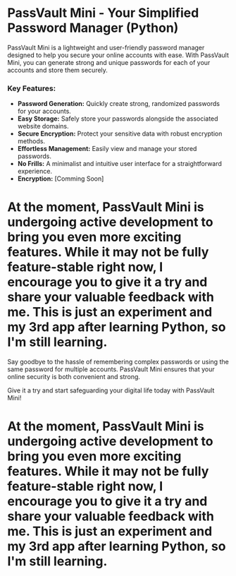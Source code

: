 # PassVault Mini - Your Simplified Password Manager (Python)


PassVault Mini is a lightweight and user-friendly password manager designed to help you secure your online accounts with ease. With PassVault Mini, you can generate strong and unique passwords for each of your accounts and store them securely.

### Key Features:
- **Password Generation:** Quickly create strong, randomized passwords for your accounts.
- **Easy Storage:** Safely store your passwords alongside the associated website domains.
- **Secure Encryption:** Protect your sensitive data with robust encryption methods.
- **Effortless Management:** Easily view and manage your stored passwords.
- **No Frills:** A minimalist and intuitive user interface for a straightforward experience.
- **Encryption:** [Comming Soon]

# At the moment, PassVault Mini is undergoing active development to bring you even more exciting features. While it may not be fully feature-stable right now, I encourage you to give it a try and share your valuable feedback with me. This is just an experiment and my 3rd app after learning Python, so I'm still learning.


Say goodbye to the hassle of remembering complex passwords or using the same password for multiple accounts. PassVault Mini ensures that your online security is both convenient and strong.

Give it a try and start safeguarding your digital life today with PassVault Mini!

# At the moment, PassVault Mini is undergoing active development to bring you even more exciting features. While it may not be fully feature-stable right now, I encourage you to give it a try and share your valuable feedback with me. This is just an experiment and my 3rd app after learning Python, so I'm still learning.
